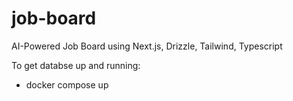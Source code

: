 # job-board
AI-Powered Job Board using Next.js, Drizzle, Tailwind, Typescript

To get databse up and running:
- docker compose up